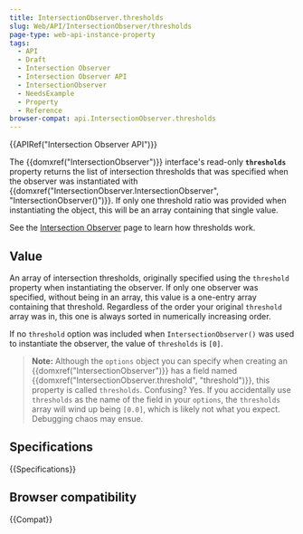 ```yaml
---
title: IntersectionObserver.thresholds
slug: Web/API/IntersectionObserver/thresholds
page-type: web-api-instance-property
tags:
  - API
  - Draft
  - Intersection Observer
  - Intersection Observer API
  - IntersectionObserver
  - NeedsExample
  - Property
  - Reference
browser-compat: api.IntersectionObserver.thresholds
---
```


{{APIRef("Intersection Observer API")}}

The {{domxref("IntersectionObserver")}} interface's read-only
**`thresholds`** property returns the list of intersection
thresholds that was specified when the observer was instantiated with
{{domxref("IntersectionObserver.IntersectionObserver", "IntersectionObserver()")}}. If
only one threshold ratio was provided when instantiating the object, this will be an
array containing that single value.

See the [Intersection Observer](/en-US/docs/Web/API/Intersection_Observer_API#thresholds) page to
learn how thresholds work.

## Value

An array of intersection thresholds, originally specified using the
`threshold` property when instantiating the observer. If only one observer
was specified, without being in an array, this value is a one-entry array containing
that threshold. Regardless of the order your original `threshold` array was
in, this one is always sorted in numerically increasing order.

If no `threshold` option was included when
`IntersectionObserver()` was used to instantiate the observer, the value of
`thresholds` is `[0]`.

> **Note:** Although the `options` object you can specify when creating an
> {{domxref("IntersectionObserver")}} has a field named
> {{domxref("IntersectionObserver.threshold", "threshold")}}, this property is called
> `thresholds`. Confusing? Yes. If you accidentally use
> `thresholds` as the name of the field in your `options`, the
> `thresholds` array will wind up being `[0.0]`, which is likely
> not what you expect. Debugging chaos may ensue.

## Specifications

{{Specifications}}

## Browser compatibility

{{Compat}}
